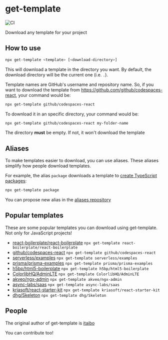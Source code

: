 # get-template
![CI](https://github.com/get-template/get-template/actions/workflows/ci.yml/badge.svg)

Download any template for your project

## How to use
````sh
npx get-template <template> [<download-directory>]
````

This will download a template in the directory you want. By default, the download directory will be the current one (i.e. `.`).

Template names are GitHub's username and repository name. So, if you want to download the template from https://github.com/github/codespaces-react, your command would be:

````sh
npx get-template github/codespaces-react
````

To download it in an specific directory, your command would be:
````sh
npx get-template github/codespaces-react my-folder-name
````

The directory **must** be empty. If not, it won't download the template

## Aliases
To make templates easier to download, you can use aliases. These aliases simplify how people download templates.

For example, the alias `package` downloads a template to [create TypeScript packages](https://github.com/itaibo/package-template):

````sh
npx get-template package
````

You can propose new alias in the [aliases repository](https://github.com/get-template/aliases)

## Popular templates
These are some popular templates you can download using get-template. Not only for JavaScript projects!

- [react-boilerplate/react-boilerplate](https://github.com/react-boilerplate/react-boilerplate) `npx get-template react-boilerplate/react-boilerplate`
- [github/codespaces-react](https://github.com/github/codespaces-react) `npx get-template github/codespaces-react`
- [serverless/examples](https://github.com/serverless/examples) `npx get-template serverless/examples`
- [prisma/prisma-examples](https://github.com/prisma/prisma-examples) `npx get-template prisma/prisma-examples`
- [h5bp/html5-boilerplate](https://github.com/h5bp/html5-boilerplate) `npx get-template h5bp/html5-boilerplate`
- [ColorlibHQ/AdminLTE](https://github.com/ColorlibHQ/AdminLTE) `npx get-template ColorlibHQ/AdminLTE`
- [akveo/ngx-admin](https://github.com/akveo/ngx-admin) `npx get-template akveo/ngx-admin`
- [async-labs/saas](https://github.com/async-labs/saas) `npx get-template async-labs/saas`
- [kriasoft/react-starter-kit](https://github.com/kriasoft/react-starter-kit) `npx get-template kriasoft/react-starter-kit`
- [dhg/Skeleton](https://github.com/dhg/Skeleton) `npx get-template dhg/Skeleton`

## People
The original author of get-template is [itaibo](https://github.com/itaibo)

You can contribute too!
